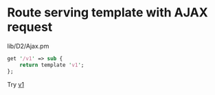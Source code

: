 # Route serving template with AJAX request

lib/D2/Ajax.pm


```perl
get '/v1' => sub {
    return template 'v1';
};
```

Try [v1](http://127.0.0.1:5000/v1)



